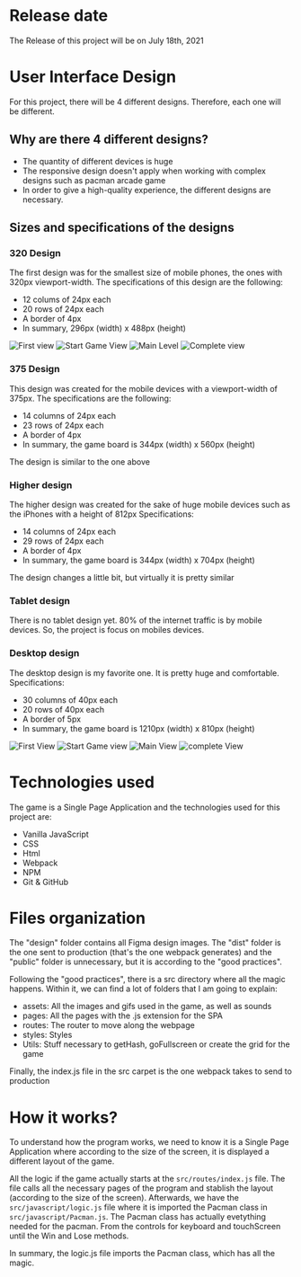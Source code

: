 # Release date
The Release of this project will be on July 18th, 2021

# User Interface Design
For this project, there will be 4 different designs. Therefore, each one will be different.
## Why are there 4 different designs?
- The quantity of different devices is huge
- The responsive design doesn't apply when working with complex designs such as pacman arcade game
- In order to give a high-quality experience, the different designs are necessary.

## Sizes and specifications of the designs
### 320 Design
The first design was for the smallest size of mobile phones, the ones with 320px viewport-width.
The specifications of this design are the following:
- 12 colums of 24px each
- 20 rows of 24px each
- A border of 4px 
- In summary, 296px (width) x 488px (height)

![First view](./design/images/firstView-320.png)
![Start Game View](./design/images/startGameView-320.png)
![Main Level](./design/images/mainViewLevel1-320.png)
![Complete view](./design/images/completeViewLevel1-320.png)

### 375 Design
This design was created for the mobile devices with a viewport-width of 375px.
The specifications are the following:
- 14 columns of 24px each
- 23 rows of 24px each
- A border of 4px
- In summary, the game board is 344px (width) x 560px (height)

The design is similar to the one above

### Higher design
The higher design was created for the sake of huge mobile devices such as the iPhones with a height of 812px
Specifications:
- 14 columns of 24px each
- 29 rows of 24px each
- A border of 4px
- In summary, the game board is 344px (width) x 704px (height)

The design changes a little bit, but virtually it is pretty similar

### Tablet design
There is no tablet design yet. 80% of the internet traffic is by mobile devices. So, the project is focus on mobiles devices.

### Desktop design
The desktop design is my favorite one. It is pretty huge and comfortable.
Specifications:
- 30 columns of 40px each
- 20 rows of 40px each
- A border of 5px
- In summary, the game board is 1210px (width) x 810px (height)

![First View](./design/images/firstView-Desktop.png)
![Start Game view](./design/images/startGameView-Desktop.png)
![Main View](./design/images/mainViewLevel1-Desktop.png)
![complete View](./design/images/completeViewLevel1-Desktop.png)

# Technologies used
The game is a Single Page Application and the technologies used for this project are:
- Vanilla JavaScript
- CSS
- Html
- Webpack
- NPM
- Git & GitHub

# Files organization
The "design" folder contains all Figma design images. The "dist" folder is the one sent to production (that's the one webpack generates) and the "public" folder is unnecessary, but it is according to the "good practices".

Following the "good practices", there is a src directory where all the magic happens. Within it, we can find a lot of folders that I am going to explain:
- assets: All the images and gifs used in the game, as well as sounds
- pages: All the pages with the .js extension for the SPA
- routes: The router to move along the webpage
- styles: Styles
- Utils: Stuff necessary to getHash, goFullscreen or create the grid for the game

Finally, the index.js file in the src carpet is the one webpack takes to send to production

# How it works?
To understand how the program works, we need to know it is a Single Page Application where according to the size of the screen, it is displayed a different layout of the game.

All the logic if the game actually starts at the `src/routes/index.js` file. The file calls all the necessary pages of the program and stablish the layout (according to the size of the screen).
Afterwards, we have the `src/javascript/logic.js` file where it is imported the Pacman class in `src/javascript/Pacman.js`. The Pacman class has actually evetything needed for the pacman. From the controls for keyboard and touchScreen until the Win and Lose methods.

In summary, the logic.js file imports the Pacman class, which has all the magic.